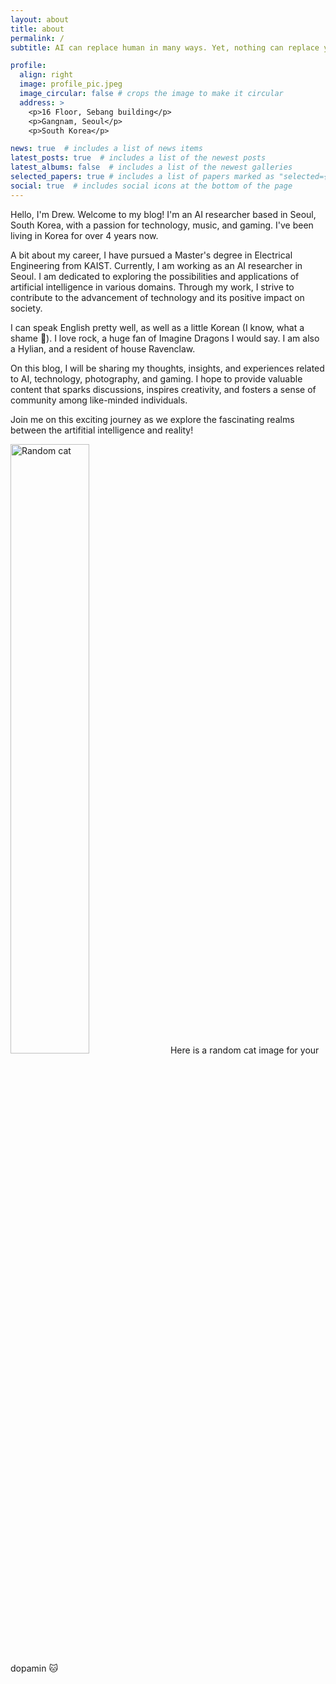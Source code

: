 ```yaml
---
layout: about
title: about
permalink: /
subtitle: AI can replace human in many ways. Yet, nothing can replace you in being you.

profile:
  align: right
  image: profile_pic.jpeg
  image_circular: false # crops the image to make it circular
  address: >
    <p>16 Floor, Sebang building</p>
    <p>Gangnam, Seoul</p>
    <p>South Korea</p>

news: true  # includes a list of news items
latest_posts: true  # includes a list of the newest posts
latest_albums: false  # includes a list of the newest galleries
selected_papers: true # includes a list of papers marked as "selected={true}"
social: true  # includes social icons at the bottom of the page
---
```


Hello, I'm Drew. Welcome to my blog! I'm an AI researcher based in Seoul, South Korea, with a passion for technology, music, and gaming. I've been living in Korea for over 4 years now.

A bit about my career, I have pursued a Master's degree in Electrical Engineering from KAIST. Currently, I am working as an AI researcher in Seoul. I am dedicated to exploring the possibilities and applications of artificial intelligence in various domains. Through my work, I strive to contribute to the advancement of technology and its positive impact on society.

I can speak English pretty well, as well as a little Korean (I know, what a shame 🥲). I love rock, a huge fan of Imagine Dragons I would say. I am also a Hylian, and a resident of house Ravenclaw.

On this blog, I will be sharing my thoughts, insights, and experiences related to AI, technology, photography, and gaming. I hope to provide valuable content that sparks discussions, inspires creativity, and fosters a sense of community among like-minded individuals.

Join me on this exciting journey as we explore the fascinating realms between the artifitial intelligence and reality!

<img src="http://cataas.com/cat/funny,cute" alt="Random cat" width="50%"/>
Here is a random cat image for your dopamin 🐱
